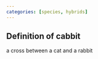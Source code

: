 ```yaml
---
categories: [species, hybrids]
---
```


## Definition of cabbit

a cross between a cat and a rabbit
